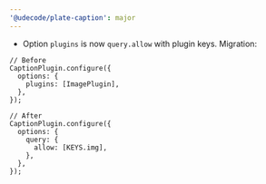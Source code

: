 ```yaml
---
'@udecode/plate-caption': major
---
```


- Option `plugins` is now `query.allow` with plugin keys. Migration:

```tsx
// Before
CaptionPlugin.configure({
  options: {
    plugins: [ImagePlugin],
  },
});

// After
CaptionPlugin.configure({
  options: {
    query: {
      allow: [KEYS.img],
    },
  },
});
```
